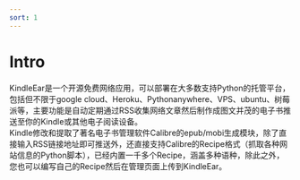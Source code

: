 ```yaml
---
sort: 1
---
```

# Intro

KindleEar是一个开源免费网络应用，可以部署在大多数支持Python的托管平台，包括但不限于google cloud、Heroku、Pythonanywhere、VPS、ubuntu、树莓派等，主要功能是自动定期通过RSS收集网络文章然后制作成图文并茂的电子书推送至你的Kindle或其他电子阅读设备。  
Kindle修改和提取了著名电子书管理软件Calibre的epub/mobi生成模块，除了直接输入RSS链接地址即可推送外，还直接支持Calibre的Recipe格式（抓取各种网站信息的Python脚本），已经内置一千多个Recipe，涵盖多种语种，除此之外，您也可以编写自己的Recipe然后在管理页面上传到KindleEar。   

